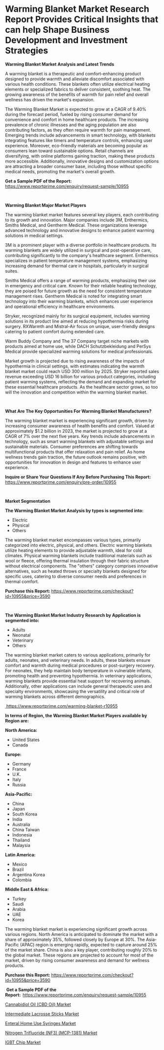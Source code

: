 <p><h1>Warming Blanket Market Research Report Provides Critical Insights that can help Shape Business Development and Investment Strategies</h1></p><p><strong>Warming Blanket Market Analysis and Latest Trends</strong></p>
<p><p>A warming blanket is a therapeutic and comfort-enhancing product designed to provide warmth and alleviate discomfort associated with various health conditions. These blankets often utilize electrical heating elements or specialized fabrics to deliver consistent, soothing heat. The growing awareness of the benefits of warmth for pain relief and overall wellness has driven the market's expansion.</p><p>The Warming Blanket Market is expected to grow at a CAGR of 9.40% during the forecast period, fueled by rising consumer demand for convenience and comfort in home healthcare products. The increasing prevalence of chronic illnesses and the aging population are also contributing factors, as they often require warmth for pain management. Emerging trends include advancements in smart technology, with blankets integrating features like timers and temperature controls, enhancing user experience. Moreover, eco-friendly materials are becoming popular as consumers lean toward sustainable options. Retail channels are diversifying, with online platforms gaining traction, making these products more accessible. Additionally, innovative designs and customization options are attracting a broader consumer base, including those without specific medical needs, promoting the market's overall growth.</p></p>
<p><strong>Get a Sample PDF of the Report:&nbsp;</strong> <a href="https://www.reportprime.com/enquiry/request-sample/10955">https://www.reportprime.com/enquiry/request-sample/10955</a></p>
<p>&nbsp;</p>
<p><strong>Warming Blanket Major Market Players</strong></p>
<p><p>The warming blanket market features several key players, each contributing to its growth and innovation. Major companies include 3M, Enthermics, Smiths Medical, and Gentherm Medical. These organizations leverage advanced technology and innovative designs to enhance patient warming solutions in medical settings.</p><p>3M is a prominent player with a diverse portfolio in healthcare products. Its warming blankets are widely utilized in surgical and post-operative care, contributing significantly to the company's healthcare segment. Enthermics specializes in patient temperature management systems, emphasizing increasing demand for thermal care in hospitals, particularly in surgical suites.</p><p>Smiths Medical offers a range of warming products, emphasizing their use in emergency and critical care. Known for their reliable heating technology, they are poised for future growth as the need for consistent temperature management rises. Gentherm Medical is noted for integrating smart technology into their warming blankets, which enhances user experience and operational efficiency in healthcare environments.</p><p>Stryker, recognized mainly for its surgical equipment, includes warming solutions in its product line aimed at reducing hypothermia risks during surgery. RXWarmth and Mistral-Air focus on unique, user-friendly designs catering to patient comfort during extended care.</p><p>Warm Buddy Company and The 37 Company target niche markets with products aimed at home use, while DACH Schutzbekleidung and PerSys Medical provide specialized warming solutions for medical professionals.</p><p>Market growth is projected due to rising awareness of the impacts of hypothermia in clinical settings, with estimates indicating the warmth blanket market could reach USD 300 million by 2025. Stryker reported sales revenue exceeding USD 16 billion for various product categories, including patient warming systems, reflecting the demand and expanding market for these essential healthcare products. As the healthcare sector grows, so too will the innovation and competition within the warming blanket market.</p></p>
<p>&nbsp;</p>
<p><strong>What Are The Key Opportunities For Warming Blanket Manufacturers?</strong></p>
<p><p>The warming blanket market is experiencing significant growth, driven by increasing consumer awareness of health benefits and comfort. Valued at approximately $1.2 billion in 2023, the market is projected to grow at a CAGR of 7% over the next five years. Key trends include advancements in technology, such as smart warming blankets with adjustable settings and sustainable materials. Consumer preferences are shifting towards multifunctional products that offer relaxation and pain relief. As home wellness trends gain traction, the future outlook remains positive, with opportunities for innovation in design and features to enhance user experience.</p></p>
<p><strong>Inquire or Share Your Questions If Any Before Purchasing This Report:</strong> <a href="https://www.reportprime.com/enquiry/pre-order/10955">https://www.reportprime.com/enquiry/pre-order/10955</a></p>
<p>&nbsp;</p>
<p><strong>Market Segmentation</strong></p>
<p><strong>The Warming Blanket Market Analysis by types is segmented into:</strong></p>
<p><ul><li>Electric</li><li>Physical</li><li>Others</li></ul></p>
<p><p>The warming blanket market encompasses various types, primarily categorized into electric, physical, and others. Electric warming blankets utilize heating elements to provide adjustable warmth, ideal for cold climates. Physical warming blankets include traditional materials such as wool or fleece, offering thermal insulation through their fabric structure without electrical components. The "others" category comprises innovative alternatives, such as heated throws or specialty blankets designed for specific uses, catering to diverse consumer needs and preferences in thermal comfort.</p></p>
<p><strong>Purchase this Report:&nbsp;</strong><a href="https://www.reportprime.com/checkout?id=10955&price=3590">https://www.reportprime.com/checkout?id=10955&price=3590</a></p>
<p>&nbsp;</p>
<p><strong>The Warming Blanket Market Industry Research by Application is segmented into:</strong></p>
<p><ul><li>Adults</li><li>Neonatal</li><li>Veterinary</li><li>Others</li></ul></p>
<p><p>The warming blanket market caters to various applications, primarily for adults, neonates, and veterinary needs. In adults, these blankets ensure comfort and warmth during medical procedures or post-surgery recovery. For neonates, they help maintain body temperature in vulnerable infants, promoting health and preventing hypothermia. In veterinary applications, warming blankets provide essential heat support for recovering animals. Additionally, other applications can include general therapeutic uses and specialty environments, showcasing the versatility and critical role of warming blankets across different demographics.</p></p>
<p><a href="https://www.reportprime.com/warming-blanket-r10955">&nbsp;https://www.reportprime.com/warming-blanket-r10955</a></p>
<p><strong>In terms of Region, the Warming Blanket Market Players available by Region are:</strong></p>
<p>
    <p> <strong> North America: </strong>
        <ul>
            <li>United States</li>
            <li>Canada</li>
        </ul>
        </p> 
    <p> <strong> Europe: </strong>
        <ul>
            <li>Germany</li>
            <li>France</li>
            <li>U.K.</li>
            <li>Italy</li>
            <li>Russia</li>
        </ul>
        </p> 
    <p> <strong> Asia-Pacific: </strong>
        <ul>
            <li>China</li>
            <li>Japan</li>
            <li>South Korea</li>
            <li>India</li>
            <li>Australia</li>
            <li>China Taiwan</li>
            <li>Indonesia</li>
            <li>Thailand</li>
            <li>Malaysia</li>
        </ul>
        </p> 
    <p> <strong> Latin America: </strong>
        <ul>
            <li>Mexico</li>
            <li>Brazil</li>
            <li>Argentina Korea</li>
            <li>Colombia</li>
        </ul>
        </p> 
    <p> <strong> Middle East & Africa: </strong>
        <ul>
            <li>Turkey</li>
            <li>Saudi</li>
            <li>Arabia</li>
            <li>UAE</li>
            <li>Korea</li>
        </ul>
    </p>
    </p>
<p><p>The warming blanket market is experiencing significant growth across various regions. North America is anticipated to dominate the market with a share of approximately 35%, followed closely by Europe at 30%. The Asia-Pacific (APAC) region is emerging rapidly, expected to capture around 25% of the market share. China is also a key player, contributing roughly 20% to the global market. These regions are projected to account for most of the market, driven by rising consumer awareness and demand for wellness products.</p></p>
<p><strong>Purchase this Report: </strong><a href="https://www.reportprime.com/checkout?id=10955&price=3590">https://www.reportprime.com/checkout?id=10955&price=3590</a></p>
<p>&nbsp;<strong>Get a Sample PDF of the Report:&nbsp;&nbsp;</strong><a href="https://www.reportprime.com/enquiry/request-sample/10955">https://www.reportprime.com/enquiry/request-sample/10955</a></p>
<p><strong></strong></p>
<p><p><a href="https://medium.com/@jayrussel94/the-cannabidiol-oil-cbd-oil-market-has-grown-significantly-as-a-result-of-several-important-c48fba7f2540">Cannabidiol Oil (CBD Oil) Market</a></p><p><a href="https://issuu.com/reportprime-2/docs/intermediate-lacrosse-sticks-market_08c00c3778d881">Intermediate Lacrosse Sticks Market</a></p><p><a href="https://github.com/NasrinKhan99/Market-Research-Report-List-1/blob/main/enteral-home-use-syringes-market.md">Enteral Home Use Syringes Market</a></p><p><a href="https://medium.com/@jayrussel94/the-market-for-nitrogen-trifluoride-nf3-mcp-1381-market-is-examined-in-this-report-along-baa45296e534">Nitrogen Trifluoride (NF3) (MCP-1381) Market</a></p><p><a href="https://www.linkedin.com/pulse/igbt-chip-market-research-report-forecast-growth-prospects-6zcge?trackingId=cj9gR6OQR3CkdSsQUpKALw%3D%3D">IGBT Chip Market</a></p></p>